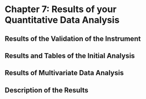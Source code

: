 # Chapter 7: Results of your Quantitative Data Analysis

## Results of the Validation of the Instrument

## Results and Tables of the Initial Analysis

## Results of Multivariate Data Analysis

## Description of the Results


    